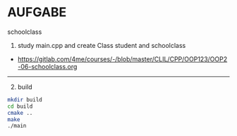 # AUFGABE

schoolclass

<section>

1. study main.cpp and create Class student and schoolclass

- <https://gitlab.com/4me/courses/-/blob/master/CLIL/CPP/OOP123/OOP2-06-schoolclass.org>

---

2. build

``` bash
mkdir build
cd build
cmake ..
make
./main
```

</section>

